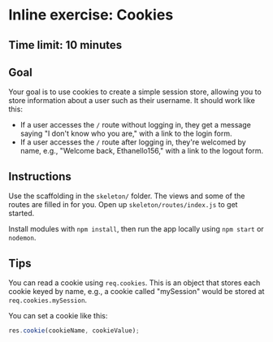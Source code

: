 # Inline exercise: Cookies
## Time limit: 10 minutes

## Goal

Your goal is to use cookies to create a simple session store, allowing you to
store information about a user such as their username. It should work like this:

- If a user accesses the `/` route without logging in, they get a message saying
  "I don't know who you are," with a link to the login form.
- If a user accesses the `/` route after logging in, they're welcomed by name,
  e.g., "Welcome back, Ethanello156," with a link to the logout form.

## Instructions

Use the scaffolding in the `skeleton/` folder. The views and some of the routes
are filled in for you. Open up `skeleton/routes/index.js` to get started.

Install modules with `npm install`, then run the app locally using
`npm start` or `nodemon`.

## Tips

You can read a cookie using `req.cookies`. This is an object that stores each
cookie keyed by name, e.g., a cookie called "mySession" would be stored at
`req.cookies.mySession`.

You can set a cookie like this:

````javascript
res.cookie(cookieName, cookieValue);
````
